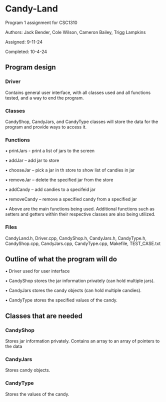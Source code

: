 # Candy-Land
Program 1 assignment for CSC1310

Authors: Jack Bender, Cole Wilson, Cameron Bailey, Trigg Lampkins

Assigned: 9-11-24

Completed: 10-4-24


## Program design
### Driver
Contains general user interface, with all classes used and all functions tested, and a way to end the program. 
### Classes
CandyShop, CandyJars, and CandyType classes will store the data for the program and provide ways to access it.
### Functions
•	printJars - print a list of jars to the screen

•	addJar – add jar to store 

•	chooseJar – pick a jar in th store to show list of candies in jar

•	removeJar – delete the specified jar from the store

•	addCandy – add candies to a specifeid jar

•	removeCandy – remove a specified candy from a specified jar

•	Above are the main functions being used. Additional functions such as setters and getters within their respective classes are also being utilized.  


### Files
CandyLand.h, Driver.cpp, CandyShop.h, CandyJars.h, CandyType.h, CandyShop.cpp, CandyJars.cpp, CandyType.cpp, Makefile, TEST_CASE.txt

## Outline of what the program will do 

•	Driver used for user interface

•	CandyShop stores the jar information privately (can hold multiple jars).

•	CandyJars stores the candy objects (can hold multiple candies).

•	CandyType stores the specified values of the candy.


## Classes that are needed
### CandyShop
Stores jar information privately. Contains an array to an array of pointers to the data
### CandyJars
Stores candy objects. 
### CandyType
Stores the values of the candy. 
